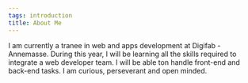 ```yaml
---
tags: introduction
title: About Me
---
```


I am currently a tranee in web and apps development at Digifab - Annemasse. During this year, I will be learning all the skills required to integrate a web developer team.
I will be able ton handle front-end and back-end tasks. I am curious, perseverant and open minded.